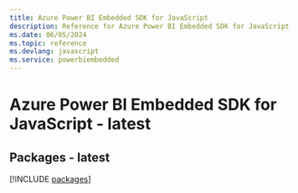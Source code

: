 ```yaml
---
title: Azure Power BI Embedded SDK for JavaScript
description: Reference for Azure Power BI Embedded SDK for JavaScript
ms.date: 06/05/2024
ms.topic: reference
ms.devlang: javascript
ms.service: powerbiembedded
---
```

# Azure Power BI Embedded SDK for JavaScript - latest
## Packages - latest
[!INCLUDE [packages](power-bi-embedded-index.md)]